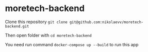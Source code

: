 # moretech-backend

Clone this repository `git clone git@github.com:nikolaevv/moretech-backend.git`

Then open folder with `cd moretech-backend`

You need run command `docker-compose up --build` to run this app 
